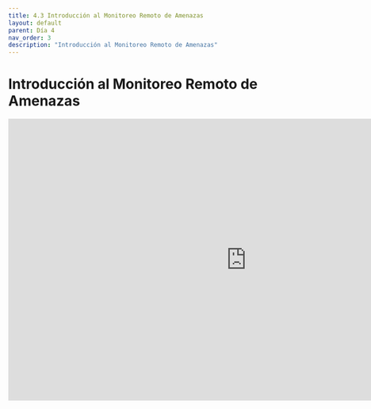 ```yaml
---
title: 4.3 Introducción al Monitoreo Remoto de Amenazas
layout: default
parent: Día 4
nav_order: 3
description: "Introducción al Monitoreo Remoto de Amenazas"
---
```


# Introducción al Monitoreo Remoto de Amenazas

<iframe src="https://docs.google.com/presentation/d/e/2PACX-1vQMdkXBkjx0dXyMGnaJX5K8zBgkcNA3m2i7JX2aOHj4Rx-vKbo1wcQsqCyw5hiOwA/pubembed?start=false&loop=false&delayms=3000" frameborder="0" width="960" height="569" allowfullscreen="true" mozallowfullscreen="true" webkitallowfullscreen="true"></iframe>